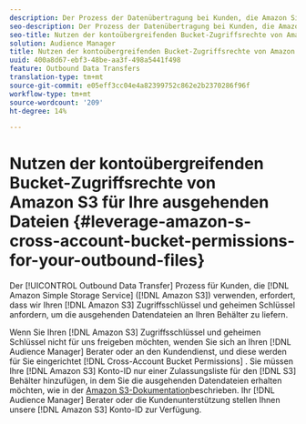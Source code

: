 ```yaml
---
description: Der Prozess der Datenübertragung bei Kunden, die Amazon Simple Datenspeicherung Service (Amazon S3) verwenden, erfordert, dass wir Ihren Amazon S3-Zugriffsschlüssel und -geheimen Schlüssel anfordern, um die ausgehenden Datendateien an Ihren Behälter zu liefern.
seo-description: Der Prozess der Datenübertragung bei Kunden, die Amazon Simple Datenspeicherung Service (Amazon S3) verwenden, erfordert, dass wir Ihren Amazon S3-Zugriffsschlüssel und -geheimen Schlüssel anfordern, um die ausgehenden Datendateien an Ihren Behälter zu liefern.
seo-title: Nutzen der kontoübergreifenden Bucket-Zugriffsrechte von Amazon S3 für Ihre ausgehenden Dateien
solution: Audience Manager
title: Nutzen der kontoübergreifenden Bucket-Zugriffsrechte von Amazon S3 für Ihre ausgehenden Dateien
uuid: 400a8d67-ebf3-48be-aa3f-498a5441f498
feature: Outbound Data Transfers
translation-type: tm+mt
source-git-commit: e05eff3cc04e4a82399752c862e2b2370286f96f
workflow-type: tm+mt
source-wordcount: '209'
ht-degree: 14%

---
```



# Nutzen der kontoübergreifenden Bucket-Zugriffsrechte von Amazon S3 für Ihre ausgehenden Dateien {#leverage-amazon-s-cross-account-bucket-permissions-for-your-outbound-files}

Der [!UICONTROL Outbound Data Transfer] Prozess für Kunden, die [!DNL Amazon Simple Storage Service] ([!DNL Amazon S3]) verwenden, erfordert, dass wir Ihren [!DNL Amazon S3] Zugriffsschlüssel und geheimen Schlüssel anfordern, um die ausgehenden Datendateien an Ihren Behälter zu liefern.

Wenn Sie Ihren [!DNL Amazon S3] Zugriffsschlüssel und geheimen Schlüssel nicht für uns freigeben möchten, wenden Sie sich an Ihren [!DNL Audience Manager] Berater oder an den Kundendienst, und diese werden für Sie eingerichtet [!DNL Cross-Account Bucket Permissions] . Sie müssen Ihre [!DNL Amazon S3] Konto-ID nur einer Zulassungsliste für den [!DNL S3] Behälter hinzufügen, in dem Sie die ausgehenden Datendateien erhalten möchten, wie in der [Amazon S3-Dokumentation](https://docs.aws.amazon.com/AmazonS3/latest/dev/example-walkthroughs-managing-access-example2.html)beschrieben. Ihr [!DNL Audience Manager] Berater oder die Kundenunterstützung stellen Ihnen unsere [!DNL Amazon S3] Konto-ID zur Verfügung.